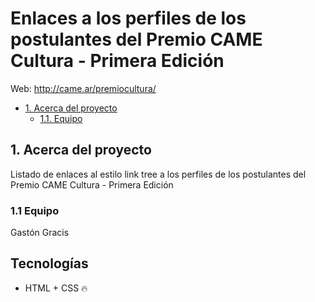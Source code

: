 # Enlaces a los perfiles de los postulantes del Premio CAME Cultura - Primera Edición
Web: http://came.ar/premiocultura/

- [1. Acerca del proyecto](#1-acerca-del-proyecto)
  - [1.1. Equipo](#11-equipo)

## 1. Acerca del proyecto
Listado de enlaces al estilo link tree a los perfiles de los postulantes del Premio CAME Cultura - Primera Edición

### 1.1 Equipo
Gastón Gracis

## Tecnologías
<ul>
    <li> HTML + CSS  🔥</li>
</ul>
